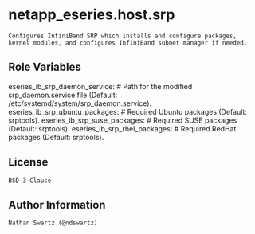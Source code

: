 netapp_eseries.host.srp
=========
    Configures InfiniBand SRP which installs and configure packages, kernel modules, and configures InfiniBand subnet manager if needed.

Role Variables
--------------
eseries_ib_srp_daemon_service:      # Path for the modified srp_daemon.service file (Default: /etc/systemd/system/srp_daemon.service).
eseries_ib_srp_ubuntu_packages:     # Required Ubuntu packages (Default: srptools).
eseries_ib_srp_suse_packages:       # Required SUSE packages (Default: srptools).
eseries_ib_srp_rhel_packages:       # Required RedHat packages (Default: srptools).

License
-------
    BSD-3-Clause

Author Information
------------------
    Nathan Swartz (@ndswartz)